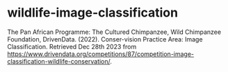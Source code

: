 # wildlife-image-classification

The Pan African Programme: The Cultured Chimpanzee, Wild Chimpanzee Foundation, DrivenData. (2022). Conser-vision Practice Area: Image Classification. Retrieved Dec 28th 2023 from https://www.drivendata.org/competitions/87/competition-image-classification-wildlife-conservation/.
